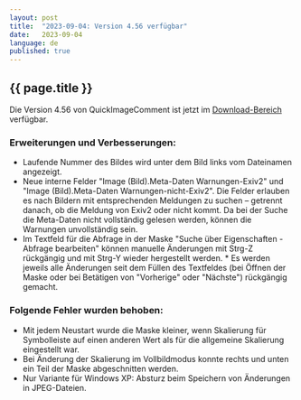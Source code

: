 ```yaml
---
layout: post
title:  "2023-09-04: Version 4.56 verfügbar"
date:   2023-09-04
language: de
published: true
---
```


## {{ page.title }}

Die Version 4.56 von QuickImageComment ist jetzt im [Download-Bereich](../../de/download.html) verfügbar.

### Erweiterungen und Verbesserungen:

* Laufende Nummer des Bildes wird unter dem Bild links vom Dateinamen angezeigt.
* Neue interne Felder "Image (Bild).Meta-Daten Warnungen-Exiv2" und "Image (Bild).Meta-Daten Warnungen-nicht-Exiv2". Die Felder erlauben es nach Bildern mit entsprechenden Meldungen zu suchen – getrennt danach, ob die Meldung von Exiv2 oder nicht kommt. Da bei der Suche die Meta-Daten nicht vollständig gelesen werden, können die Warnungen unvollständig sein.
* Im Textfeld für die Abfrage in der Maske "Suche über Eigenschaften - Abfrage bearbeiten" können manuelle Änderungen mit Strg-Z rückgängig und mit Strg-Y wieder hergestellt werden. * Es werden jeweils alle Änderungen seit dem Füllen des Textfeldes (bei Öffnen der Maske oder bei Betätigen von "Vorherige" oder "Nächste") rückgängig gemacht.

### Folgende Fehler wurden behoben:

* Mit jedem Neustart wurde die Maske kleiner, wenn Skalierung für Symbolleiste auf einen anderen Wert als für die allgemeine Skalierung eingestellt war.
* Bei Änderung der Skalierung im Vollbildmodus konnte rechts und unten ein Teil der Maske abgeschnitten werden.
* Nur Variante für Windows XP: Absturz beim Speichern von Änderungen in JPEG-Dateien.
